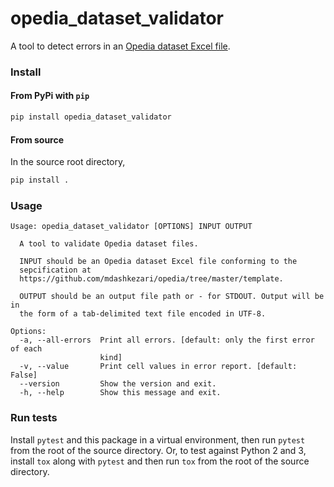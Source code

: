 opedia_dataset_validator
=====

A tool to detect errors in an [Opedia dataset Excel file](https://github.com/mdashkezari/opedia/tree/master/template).

### Install

#### From PyPi with `pip`
```sh
pip install opedia_dataset_validator
```

#### From source
In the source root directory,
```sh
pip install .
```

### Usage
```
Usage: opedia_dataset_validator [OPTIONS] INPUT OUTPUT

  A tool to validate Opedia dataset files.

  INPUT should be an Opedia dataset Excel file conforming to the
  sepcification at
  https://github.com/mdashkezari/opedia/tree/master/template.

  OUTPUT should be an output file path or - for STDOUT. Output will be in
  the form of a tab-delimited text file encoded in UTF-8.

Options:
  -a, --all-errors  Print all errors. [default: only the first error of each
                    kind]
  -v, --value       Print cell values in error report. [default: False]
  --version         Show the version and exit.
  -h, --help        Show this message and exit.
```


### Run tests
Install `pytest` and this package in a virtual environment, then run `pytest` from the root of the source directory. Or, to test against Python 2 and 3, install `tox` along with `pytest` and then run `tox` from the root of the source directory.
